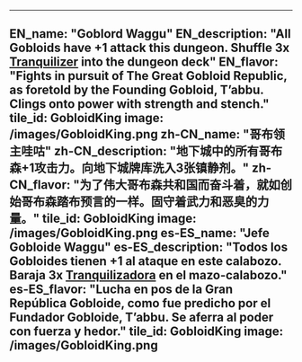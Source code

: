 ---

EN_name: "Goblord Waggu"
EN_description: "All Gobloids have +1 attack this dungeon.  Shuffle 3x <a href = '../en/items#Tranquilizer'>Tranquilizer</a> into the dungeon deck"
EN_flavor: "Fights in pursuit of The Great Gobloid Republic, as foretold by the Founding Gobloid, T’abbu. Clings onto power with strength and stench."
tile_id: GobloidKing
image: /images/GobloidKing.png
zh-CN_name: "哥布领主哇咕"
zh-CN_description: "地下城中的所有哥布森+1攻击力。向地下城牌库洗入3张镇静剂。"
zh-CN_flavor: "为了伟大哥布森共和国而奋斗着，就如创始哥布森踏布预言的一样。固守着武力和恶臭的力量。"
tile_id: GobloidKing
image: /images/GobloidKing.png
es-ES_name: "Jefe Gobloide Waggu"
es-ES_description: "Todos los Gobloides tienen +1 al ataque en este calabozo. Baraja 3x <a href = '../es_es/items#Tranquilizer'>Tranquilizadora</a> en el mazo-calabozo."
es-ES_flavor: "Lucha en pos de la Gran República Gobloide, como fue predicho por el Fundador Gobloide, T’abbu. Se aferra al poder con fuerza y hedor."
tile_id: GobloidKing
image: /images/GobloidKing.png
---